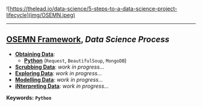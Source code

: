 ![https://thelead.io/data-science/5-steps-to-a-data-science-project-lifecycle](img/OSEMN.jpeg)

---

## [OSEMN Framework](https://github.com/berkmonder/dataScience-portfolio/tree/main/OSEMN), *Data Science Process*

- **[Obtaining Data](https://github.com/berkmonder/dataScience-portfolio/tree/main/OSEMN/1-Obtain/)**:
	- **[Python](https://github.com/berkmonder/dataScience-portfolio/tree/main/OSEMN/1-Obtain/python_obtain.py)** (`Request`, `BeautifulSoup`, `MongoDB`)
- **[Scrubbing Data](https://github.com/berkmonder/dataScience-portfolio/tree/main/OSEMN/2-Scrub/)**: *work in progress...*
- **[Exploring Data](https://github.com/berkmonder/dataScience-portfolio/tree/main/OSEMN/3-Explore/)**: *work in progress...*
- **[Modelling Data](https://github.com/berkmonder/dataScience-portfolio/tree/main/OSEMN/4-Model/)**: *work in progress...*
- **[iNterpreting Data](https://github.com/berkmonder/dataScience-portfolio/tree/main/OSEMN/5-iNterpret/)**: *work in progress...*

**Keywords:** **`Python`**